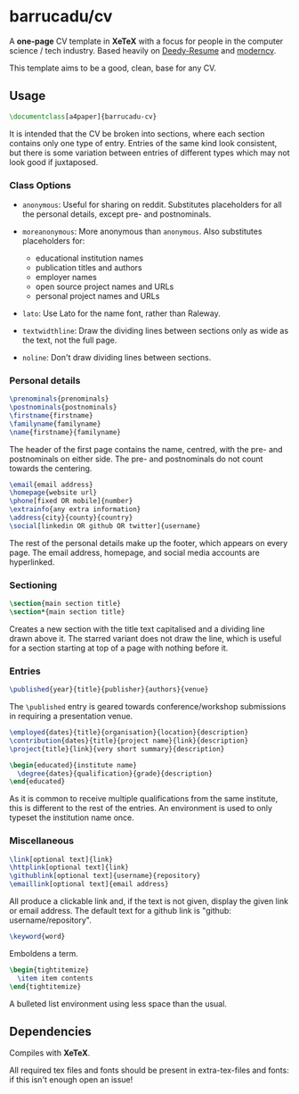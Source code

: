 barrucadu/cv
============

A **one-page** CV template in **XeTeX** with a focus for people in the
computer science / tech industry. Based heavily on [Deedy-Resume][]
and [moderncv][].

[Deedy-Resume]: https://github.com/deedy/Deedy-Resume
[moderncv]:     https://launchpad.net/moderncv

This template aims to be a good, clean, base for any CV.

Usage
-----

```tex
\documentclass[a4paper]{barrucadu-cv}
```

It is intended that the CV be broken into sections, where each section
contains only one type of entry. Entries of the same kind look
consistent, but there is some variation between entries of different
types which may not look good if juxtaposed.

### Class Options

- `anonymous`: Useful for sharing on reddit. Substitutes placeholders for
all the personal details, except pre- and postnominals.

- `moreanonymous`: More anonymous than `anonymous`. Also substitutes
  placeholders for:
    - educational institution names
    - publication titles and authors
    - employer names
    - open source project names and URLs
    - personal project names and URLs

- `lato`: Use Lato for the name font, rather than Raleway.

- `textwidthline`: Draw the dividing lines between sections only as
  wide as the text, not the full page.

- `noline`: Don't draw dividing lines between sections.

### Personal details

```tex
\prenominals{prenominals}
\postnominals{postnominals}
\firstname{firstname}
\familyname{familyname}
\name{firstname}{familyname}
```

The header of the first page contains the name, centred, with the pre-
and postnominals on either side. The pre- and postnominals do not
count towards the centering.

```tex
\email{email address}
\homepage{website url}
\phone[fixed OR mobile]{number}
\extrainfo{any extra information}
\address{city}{county}{country}
\social[linkedin OR github OR twitter]{username}
```

The rest of the personal details make up the footer, which appears on
every page. The email address, homepage, and social media accounts are
hyperlinked.

### Sectioning

```tex
\section{main section title}
\section*{main section title}
```

Creates a new section with the title text capitalised and a dividing
line drawn above it. The starred variant does not draw the line, which
is useful for a section starting at top of a page with nothing before
it.

### Entries

```tex
\published{year}{title}{publisher}{authors}{venue}
```

The `\published` entry is geared towards conference/workshop
submissions in requiring a presentation venue.

```tex
\employed{dates}{title}{organisation}{location}{description}
\contribution{dates}{title}{project name}{link}{description}
\project{title}{link}{very short summary}{description}

\begin{educated}{institute name}
  \degree{dates}{qualification}{grade}{description}
\end{educated}
```

As it is common to receive multiple qualifications from the same
institute, this is different to the rest of the entries. An
environment is used to only typeset the institution name once.

### Miscellaneous

```tex
\link[optional text]{link}
\httplink[optional text]{link}
\githublink[optional text]{username}{repository}
\emaillink[optional text]{email address}
```

All produce a clickable link and, if the text is not given, display
the given link or email address. The default text for a github link is
"github: username/repository".

```tex
\keyword{word}
```

Emboldens a term.

```tex
\begin{tightitemize}
  \item item contents
\end{tightitemize}
```

A bulleted list environment using less space than the usual.

Dependencies
------------

Compiles with **XeTeX**.

All required tex files and fonts should be present in extra-tex-files
and fonts: if this isn't enough open an issue!
